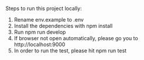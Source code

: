 Steps to run this project locally:

1) Rename env.example to .env
2) Install the dependencies with npm install
3) Run npm run develop
4) If browser not open automatically, please go you to http://localhost:9000
5) In order to run the test, please hit npm run test